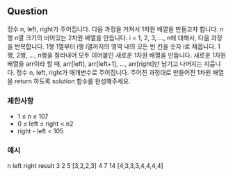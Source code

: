 ## Question
정수 n, left, right가 주어집니다. 다음 과정을 거쳐서 1차원 배열을 만들고자 합니다.
n행 n열 크기의 비어있는 2차원 배열을 만듭니다.
i = 1, 2, 3, ..., n에 대해서, 다음 과정을 반복합니다.
1행 1열부터 i행 i열까지의 영역 내의 모든 빈 칸을 숫자 i로 채웁니다.
1행, 2행, ..., n행을 잘라내어 모두 이어붙인 새로운 1차원 배열을 만듭니다.
새로운 1차원 배열을 arr이라 할 때, arr[left], arr[left+1], ..., arr[right]만 남기고 나머지는 지웁니다.
정수 n, left, right가 매개변수로 주어집니다. 주어진 과정대로 만들어진 1차원 배열을 return 하도록 solution 함수를 완성해주세요.
### 제한사항
* 1 ≤ n ≤ 107
* 0 ≤ left ≤ right < n2
* right - left < 105

### 예시
n	left	right	result
3	2	5	[3,2,2,3]
4	7	14	[4,3,3,3,4,4,4,4]